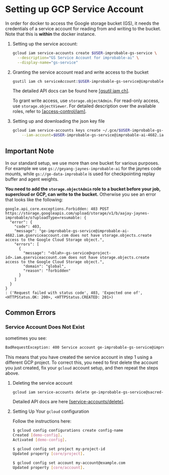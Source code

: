 # Setting up GCP Service Account

In order for docker to access the Google storage bucket (GS), it needs the credentials of a service account for reading from and writing to the bucket. Note that this is **within** the docker instance.

1. Setting up the service account:

	```bash
	gcloud iam service-accounts create $USER-improbable-gs-service \
	  --description="GS Service Account for improbable-ai" \
	  --display-name="gs-service"
	```

2. Granting the service account read and write access to the bucket

	```bash
	gsutil iam ch serviceAccount:$USER-improbable-gs-service@improbable-ai-4682.iam.gserviceaccount.com:roles/storage.objectAdmin gs://geyang-jaynes-improbable-ai
	```

	The detailed API docs can be found here [[gsutil iam ch]](https://cloud.google.com/storage/docs/gsutil/commands/iam).

	To grant write access, use `storage.objectAdmin`. For read-only access, use `storage.objectViewer`. For detailed description over the available roles, refer to [[access-control/iam]](https://cloud.google.com/storage/docs/access-control/iam).

3. Setting up and downloading the json key file

   ```bash
   gcloud iam service-accounts keys create ~/.gce/$USER-improbable-gs-service.json \
       --iam-account=$USER-improbable-gs-service@improbable-ai-4682.iam.gserviceaccount.com
   ```

## Important Note

In our standard setup, we use more than one bucket for various purposes. For example we use `gs://geyang-jaynes-improbable-ai` for the jaynes code mounts, while `gs://ge-data-improbable` is used for checkpointing replay buffer and agent weights.

**You need to add the `storage.objectAdmin` role to a bucket before your job, supercloud or GCP, can write to the bucket.** Otherwise you see an error that looks like the following:

```error
google.api_core.exceptions.Forbidden: 403 POST https://storage.googleapis.com/upload/storage/v1/b/aajay-jaynes-improbable/o?uploadType=resumable: {
  "error": {
    "code": 403,
    "message": "ge-improbable-gs-service@improbable-ai-4682.iam.gserviceaccount.com does not have storage.objects.create access to the Google Cloud Storage object.",
    "errors": [
      {
        "message": "<blah>-gs-service@<project-id>.iam.gserviceaccount.com does not have storage.objects.create access to the Google Cloud Storage object.",
        "domain": "global",
        "reason": "forbidden"
      }
    ]
  }
}
: ('Request failed with status code', 403, 'Expected one of', <HTTPStatus.OK: 200>, <HTTPStatus.CREATED: 201>)
```



## Common Errors

### Service Account Does Not Exist

sometimes you see: 

```bash
BadRequestException: 400 Service account ge-improbable-gs-service@improbable-ai-4682.iam.gserviceaccount.com does not exist.
```

This means that you have created the service account in step 1 using a different GCP project. To correct this, you need to first delete the account you just created, fix your `gcloud` account setup, and then repeat the steps above.

1. Deleting the service account

   ```bash
   gcloud iam service-accounts delete ge-improbable-gs-service@sacred-vault-327317.iam.gserviceaccount.com
   ```

   Detailed API docs are here [[service-accounts/delete]](https://cloud.google.com/sdk/gcloud/reference/iam/service-accounts/delete).

2. Setting Up Your `gcloud` configuration

   Follow the instructions here: 

   ```bash
   $ gcloud config configurations create config-name
   Created [demo-config].
   Activated [demo-config].
   
   $ gcloud config set project my-project-id
   Updated property [core/project].
   
   $ gcloud config set account my-account@example.com
   Updated property [core/account].
   ```

   